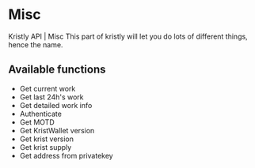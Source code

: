 # Misc

Kristly API | Misc
This part of kristly will let you do lots of different things, hence the name.

## Available functions

- Get current work
- Get last 24h's work
- Get detailed work info
- Authenticate
- Get MOTD
- Get KristWallet version
- Get krist version
- Get krist supply
- Get address from privatekey

